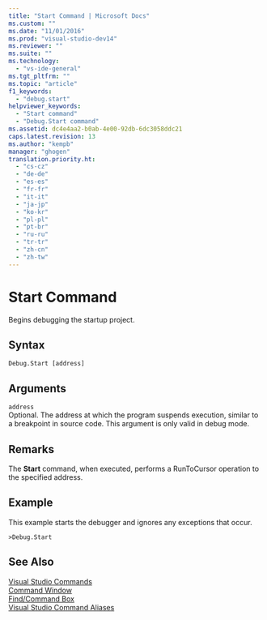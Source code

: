 ```yaml
---
title: "Start Command | Microsoft Docs"
ms.custom: ""
ms.date: "11/01/2016"
ms.prod: "visual-studio-dev14"
ms.reviewer: ""
ms.suite: ""
ms.technology: 
  - "vs-ide-general"
ms.tgt_pltfrm: ""
ms.topic: "article"
f1_keywords: 
  - "debug.start"
helpviewer_keywords: 
  - "Start command"
  - "Debug.Start command"
ms.assetid: dc4e4aa2-b0ab-4e00-92db-6dc3058ddc21
caps.latest.revision: 13
ms.author: "kempb"
manager: "ghogen"
translation.priority.ht: 
  - "cs-cz"
  - "de-de"
  - "es-es"
  - "fr-fr"
  - "it-it"
  - "ja-jp"
  - "ko-kr"
  - "pl-pl"
  - "pt-br"
  - "ru-ru"
  - "tr-tr"
  - "zh-cn"
  - "zh-tw"
---
```

# Start Command
Begins debugging the startup project.  
  
## Syntax  
  
```  
Debug.Start [address]  
```  
  
## Arguments  
 `address`  
 Optional. The address at which the program suspends execution, similar to a breakpoint in source code. This argument is only valid in debug mode.  
  
## Remarks  
 The **Start** command, when executed, performs a RunToCursor operation to the specified address.  
  
## Example  
 This example starts the debugger and ignores any exceptions that occur.  
  
```  
>Debug.Start  
```  
  
## See Also  
 [Visual Studio Commands](../../ide/reference/visual-studio-commands.md)   
 [Command Window](../../ide/reference/command-window.md)   
 [Find/Command Box](../../ide/find-command-box.md)   
 [Visual Studio Command Aliases](../../ide/reference/visual-studio-command-aliases.md)